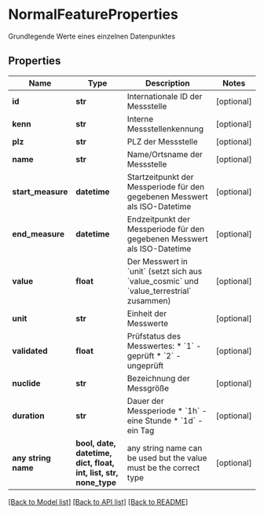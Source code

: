 # NormalFeatureProperties

Grundlegende Werte eines einzelnen Datenpunktes

## Properties
Name | Type | Description | Notes
------------ | ------------- | ------------- | -------------
**id** | **str** | Internationale ID der Messstelle | [optional] 
**kenn** | **str** | Interne Messstellenkennung | [optional] 
**plz** | **str** | PLZ der Messstelle | [optional] 
**name** | **str** | Name/Ortsname der Messstelle | [optional] 
**start_measure** | **datetime** | Startzeitpunkt der Messperiode für den gegebenen Messwert als ISO-Datetime | [optional] 
**end_measure** | **datetime** | Endzeitpunkt der Messperiode für den gegebenen Messwert als ISO-Datetime | [optional] 
**value** | **float** | Der Messwert in &#x60;unit&#x60; (setzt sich aus &#x60;value_cosmic&#x60; und &#x60;value_terrestrial&#x60; zusammen) | [optional] 
**unit** | **str** | Einheit der Messwerte | [optional] 
**validated** | **float** | Prüfstatus des Messwertes:   * &#x60;1&#x60; - geprüft   * &#x60;2&#x60; - ungeprüft  | [optional] 
**nuclide** | **str** | Bezeichnung der Messgröße | [optional] 
**duration** | **str** | Dauer der Messperiode   * &#x60;1h&#x60; - eine Stunde   * &#x60;1d&#x60; - ein Tag  | [optional] 
**any string name** | **bool, date, datetime, dict, float, int, list, str, none_type** | any string name can be used but the value must be the correct type | [optional]

[[Back to Model list]](../README.md#documentation-for-models) [[Back to API list]](../README.md#documentation-for-api-endpoints) [[Back to README]](../README.md)


